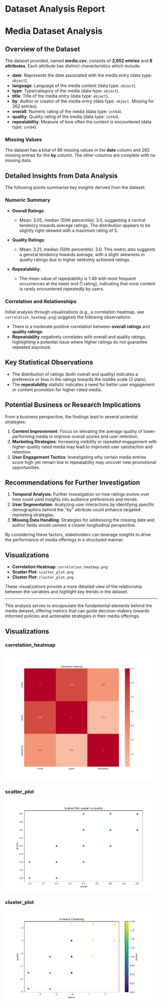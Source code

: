 # Dataset Analysis Report

# Media Dataset Analysis

## Overview of the Dataset
The dataset provided, named **media.csv**, consists of **2,652 entries** and **8 attributes**. Each attribute has distinct characteristics which include:

- **date**: Represents the date associated with the media entry (data type: `object`).
- **language**: Language of the media content (data type: `object`).
- **type**: Type/category of the media (data type: `object`).
- **title**: Title of the media entry (data type: `object`).
- **by**: Author or creator of the media entry (data type: `object`. Missing for 262 entries).
- **overall**: Numeric rating of the media (data type: `int64`).
- **quality**: Quality rating of the media (data type: `int64`).
- **repeatability**: Measure of how often the content is encountered (data type: `int64`).

### Missing Values
The dataset has a total of 99 missing values in the **date** column and 262 missing entries for the **by** column. The other columns are complete with no missing data.

## Detailed Insights from Data Analysis
The following points summarize key insights derived from the dataset:

### Numeric Summary
- **Overall Ratings**:
  - Mean: 3.05, median (50th percentile): 3.0, suggesting a central tendency towards average ratings. The distribution appears to be slightly right-skewed with a maximum rating of 5.
  
- **Quality Ratings**:
  - Mean: 3.21, median (50th percentile): 3.0. This metric also suggests a general tendency towards average, with a slight skewness in quality ratings due to higher seldomly achieved ratings.

- **Repeatability**:
  - The mean value of repeatability is 1.49 with most frequent occurrences at the lower end (1 rating), indicating that most content is rarely encountered repeatedly by users.

### Correlation and Relationships
Initial analysis through visualizations (e.g., a correlation heatmap, see `correlation_heatmap.png`) suggests the following observations:
- There is a moderate positive correlation between **overall ratings** and **quality ratings**.
- **Repeatability** negatively correlates with overall and quality ratings, highlighting a potential issue where higher ratings do not guarantee repeated exposure.

## Key Statistical Observations
- The distribution of ratings (both overall and quality) indicates a preference or bias in the ratings towards the middle scale (3 stars).
- The **repeatability** statistic indicates a need for better user engagement or content promotion for higher-rated media.

## Potential Business or Research Implications
From a business perspective, the findings lead to several potential strategies:
1. **Content Improvement**: Focus on elevating the average quality of lower-performing media to improve overall scores and user retention.
2. **Marketing Strategies**: Increasing visibility or repeated engagement with higher-quality rated media may lead to improved user satisfaction and retention.
3. **User Engagement Tactics**: Investigating why certain media entries score high yet remain low in repeatability may uncover new promotional opportunities.

## Recommendations for Further Investigation
1. **Temporal Analysis**: Further investigation on how ratings evolve over time could yield insights into audience preferences and trends.
2. **User Segmentation**: Analyzing user interactions by identifying specific demographics behind the "by" attribute could enhance targeted marketing strategies.
3. **Missing Data Handling**: Strategies for addressing the missing date and author fields would cement a clearer longitudinal perspective.

By considering these factors, stakeholders can leverage insights to drive the performance of media offerings in a structured manner. 

## Visualizations
- **Correlation Heatmap**: `correlation_heatmap.png`
- **Scatter Plot**: `scatter_plot.png`
- **Cluster Plot**: `cluster_plot.png`

These visualizations provide a more detailed view of the relationship between the variables and highlight key trends in the dataset.

---  
This analysis serves to encapsulate the fundamental elements behind the media dataset, offering metrics that can guide decision-makers towards informed policies and actionable strategies in their media offerings.

## Visualizations

### correlation_heatmap
![correlation_heatmap.png](correlation_heatmap.png)

### scatter_plot
![scatter_plot.png](scatter_plot.png)

### cluster_plot
![cluster_plot.png](cluster_plot.png)

